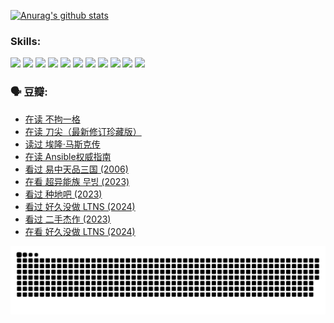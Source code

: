 
[![Anurag's github stats](https://github-readme-stats.vercel.app/api?username=w940853815)](https://github.com/anuraghazra/github-readme-stats)

### Skills:

<code><img height="32" src="https://cdn.jsdelivr.net/npm/simple-icons@v5/icons/python.svg"></code>
<code><img height="32" src="https://cdn.jsdelivr.net/npm/simple-icons@v5/icons/javascript.svg"></code>
<code><img height="32" src="https://cdn.jsdelivr.net/npm/simple-icons@v5/icons/django.svg"></code>
<code><img height="32" src="https://cdn.jsdelivr.net/npm/simple-icons@v5/icons/flask.svg"></code>
<code><img height="32" src="https://cdn.jsdelivr.net/npm/simple-icons@v5/icons/vuetify.svg"></code>
<code><img height="32" src="https://cdn.jsdelivr.net/npm/simple-icons@v5/icons/git.svg"></code>
<code><img height="32" src="https://cdn.jsdelivr.net/npm/simple-icons@v5/icons/docker.svg"></code>
<code><img height="32" src="https://cdn.jsdelivr.net/npm/simple-icons@v5/icons/postgresql.svg"></code>
<code><img height="32" src="https://cdn.jsdelivr.net/npm/simple-icons@v5/icons/elasticsearch.svg"></code>
<code><img height="32" src="https://cdn.jsdelivr.net/npm/simple-icons@v5/icons/macos.svg"></code>
<code><img height="32" src="https://cdn.jsdelivr.net/npm/simple-icons@v5/icons/linux.svg"></code>

### 🗣 豆瓣:

<!-- DOUBAN-ACTIVITIES:START -->
- [在读 不拘一格](https://www.douban.com/people/136069238/status/4541712161/?_i=09555235)
- [在读 刀尖（最新修订珍藏版）](https://www.douban.com/people/136069238/status/4541711339/?_i=09555235)
- [读过 埃隆·马斯克传](https://www.douban.com/people/136069238/status/4541710351/?_i=09555235)
- [在读 Ansible权威指南](https://www.douban.com/people/136069238/status/4539151450/?_i=09555235)
- [看过 易中天品三国‎ (2006)](https://www.douban.com/people/136069238/status/4529910812/?_i=09555235)
- [在看 超异能族 무빙‎ (2023)](https://www.douban.com/people/136069238/status/4527291077/?_i=09555235)
- [看过 种地吧‎ (2023)](https://www.douban.com/people/136069238/status/4527289637/?_i=09555235)
- [看过 好久没做 LTNS‎ (2024)](https://www.douban.com/people/136069238/status/4527289515/?_i=09555235)
- [看过 二手杰作‎ (2023)](https://www.douban.com/people/136069238/status/4522502716/?_i=09555235)
- [在看 好久没做 LTNS‎ (2024)](https://www.douban.com/people/136069238/status/4521969883/?_i=09555235)
<!-- DOUBAN-ACTIVITIES:END -->


![Snake animation](https://raw.githubusercontent.com/w940853815/w940853815/output/github-contribution-grid-snake.svg)

<!--
**w940853815/w940853815** is a ✨ _special_ ✨ repository because its `README.md` (this file) appears on your GitHub profile.

Here are some ideas to get you started:

- 🔭 I’m currently working on ...
- 🌱 I’m currently learning ...
- 👯 I’m looking to collaborate on ...
- 🤔 I’m looking for help with ...
- 💬 Ask me about ...
- 📫 How to reach me: ...
- 😄 Pronouns: ...
- ⚡ Fun fact: ...
-->
